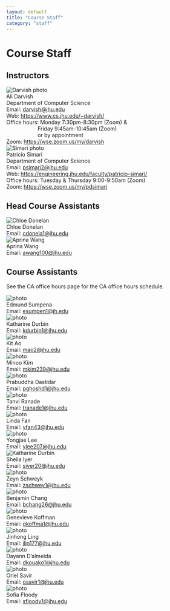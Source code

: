 ```yaml
---
layout: default
title: "Course Staff"
category: "staff"
---
```


# Course Staff

## Instructors

<div class="card_container">

<div class="card">
  <img alt="Darvish photo" src="{{site.baseurl}}/img/staffpix/darvish.jpg">
  <div class="details">
   <span class="name_and_role">Ali Darvish</span><br>
   Department of Computer Science<br>
   Email: <a href="mailto:darvish@jhu.edu">darvish@jhu.edu</a><br>
   Web: <a class="external" target="_blank" href="https://www.cs.jhu.edu/~darvish/">https://www.cs.jhu.edu/~darvish/</a><br>
   Office hours: Monday 7:30pm-8:30pm (Zoom) & <br> 
   &nbsp;&nbsp;&nbsp;&nbsp;&nbsp;&nbsp;&nbsp;&nbsp;&nbsp;&nbsp;&nbsp;&nbsp;&nbsp;&nbsp;&nbsp;&nbsp;&nbsp;&nbsp;&nbsp;&nbsp;&nbsp;Friday 9:45am-10:45am (Zoom)<br>
   &nbsp;&nbsp;&nbsp;&nbsp;&nbsp;&nbsp;&nbsp;&nbsp;&nbsp;&nbsp;&nbsp;&nbsp;&nbsp;&nbsp;&nbsp;&nbsp;&nbsp;&nbsp;&nbsp;&nbsp;&nbsp;or by appointment<br>
   Zoom: <a class="external" target="_blank" href="https://wse.zoom.us/my/darvish">https://wse.zoom.us/my/darvish</a>
  </div>
</div>

<div class="card">
  <img alt="Simari photo" src="{{site.baseurl}}/img/staffpix/simari.jpg">
  <div class="details">
   <span class="name_and_role">Patricio Simari</span><br>
   Department of Computer Science<br>
   Email: <a href="mailto:psimari2@jhu.edu">psimari2@jhu.edu</a><br>
   Web: <a class="external" target="_blank" href="https://engineering.jhu.edu/faculty/patricio-simari/">https://engineering.jhu.edu/faculty/patricio-simari/</a><br>
   Office hours: Tuesday & Thursday 9:00-9:50am (Zoom)<br>
   Zoom: <a class="external" target="_blank" href="https://wse.zoom.us/my/pdsimari">https://wse.zoom.us/my/pdsimari</a>
  </div>
</div>

</div>

## Head Course Assistants

<!--
<div class="card_container">

<div class="card">
  <img alt="Anika photo" src="{{site.baseurl}}/img/staffpix/anika.jpg">
  <div class="details">
   <span class="name_and_role">Anika Misra</span><br>
   Email: <a href="mailto:amisra7@jhu.edu">amisra7@jhu.edu</a><br>
  </div>
</div>

</div>
-->

<div class="card_container">

<div class="card">
  <img alt="Chloe Donelan" src="{{site.baseurl}}/img/staffpix/chloe.jpg">
  <div class="details">
   <span class="name_and_role">Chloe Donelan</span><br>
   Email: <a href="mailto:cdonela1@jhu.edu">cdonela1@jhu.edu</a><br>
  </div>
</div>

<div class="card">
  <img alt="Aprina Wang" src="{{site.baseurl}}/img/staffpix/aprina.jpg">
  <div class="details">
   <span class="name_and_role">Aprina Wang</span><br>
   Email: <a href="mailto:awang100@jhu.edu">awang100@jhu.edu</a><br>
  </div>
</div>

</div>


## Course Assistants

See the CA office hours page for the CA office hours schedule.


<div class="card_container">

<div class="card">
  <img alt="photo" src="{{site.baseurl}}/img/staffpix/edmund.jpg">
  <div class="details">
   <span class="name_and_role">Edmund Sumpena</span><br>
   Email: <a href="mailto:esumpen1@jh.edu">esumpen1@jh.edu</a><br>
  </div>
</div>

<div class="card">
  <img alt="photo" src="{{site.baseurl}}/img/staffpix/katharine.JPG">
  <div class="details">
   <span class="name_and_role">Katharine Durbin</span><br>
   Email: <a href="mailto:kdurbin1@jhu.edu">kdurbin1@jhu.edu</a><br>
  </div>
</div>

<div class="card">
  <img alt="photo" src="{{site.baseurl}}/img/staffpix/kit.jpg">
  <div class="details">
   <span class="name_and_role">Kit Ao</span><br>
   Email: <a href="mailto:mao2@jhu.edu">mao2@jhu.edu</a><br>
  </div>
</div>


<div class="card">
  <img alt="photo" src="{{site.baseurl}}/img/staffpix/minoo.jpg">
  <div class="details">
   <span class="name_and_role">Minoo Kim</span><br>
   Email: <a href="mailto:mkim239@jhu.edu">mkim239@jhu.edu</a><br>
  </div>
</div>
<div class="card_container">

<div class="card">
  <img alt="photo" src="{{site.baseurl}}/img/staffpix/prab.jpg">
  <div class="details">
   <span class="name_and_role">Prabuddha Dastidar</span><br>
   Email: <a href="mailto:pghoshd1@jhu.edu">pghoshd1@jhu.edu</a><br>
  </div>
</div>

<div class="card">
  <img alt="photo" src="{{site.baseurl}}/img/staffpix/tanvi.jpg">
  <div class="details">
   <span class="name_and_role">Tanvi Ranade</span><br>
   Email: <a href="mailto:tranade1@jhu.edu">tranade1@jhu.edu</a><br>
  </div>
</div>

<div class="card">
  <img alt="photo" src="{{site.baseurl}}/img/staffpix/linda.jpg">
  <div class="details">
   <span class="name_and_role">Linda Fan</span><br>
   Email: <a href="mailto:yfan43@jhu.edu">yfan43@jhu.edu</a><br>
  </div>
</div>

<div class="card">
  <img alt="photo" src="{{site.baseurl}}/img/staffpix/yongjae.jpg">
  <div class="details">
   <span class="name_and_role">Yongjae Lee</span><br>
   Email: <a href="mailto:ylee207@jhu.edu">ylee207@jhu.edu</a><br>
  </div>
</div>

<div class="card">
  <img alt="Katharine Durbin" src="{{site.baseurl}}/img/staffpix/sheila.JPG">
  <div class="details">
   <span class="name_and_role">Sheila Iyer</span><br>
   Email: <a href="mailto:siyer20@jhu.edu">siyer20@jhu.edu</a><br>
  </div>
</div>

<div class="card">
  <img alt="photo" src="{{site.baseurl}}/img/staffpix/zeyn.png">
  <div class="details">
   <span class="name_and_role">Zeyn Schweyk</span><br>
   Email: <a href="mailto:zschwey1@jhu.edu">zschwey1@jhu.edu</a><br>
  </div>
</div>

<div class="card">
  <img alt="photo" src="{{site.baseurl}}/img/staffpix/placeholder.jpg">
  <div class="details">
   <span class="name_and_role">Benjamin Chang</span><br>
   Email: <a href="mailto:bchang26@jhu.edu">bchang26@jhu.edu</a><br>
  </div>
</div>

<div class="card">
  <img alt="photo" src="{{site.baseurl}}/img/staffpix/genevieve.jpg">
  <div class="details">
   <span class="name_and_role">Genevieve Koffman</span><br>
   Email: <a href="mailto:gkoffma1@jhu.edu">gkoffma1@jhu.edu</a><br>
  </div>
</div>

<div class="card">
  <img alt="photo" src="{{site.baseurl}}/img/staffpix/jinhong.JPG">
  <div class="details">
   <span class="name_and_role">Jinhong Ling</span><br>
   Email: <a href="mailto:jlin177@jhu.edu">jlin177@jhu.edu</a><br>
  </div>
</div>

<div class="card">
  <img alt="photo" src="{{site.baseurl}}/img/staffpix/dayann.jpg">
  <div class="details">
   <span class="name_and_role">Dayann D’almeida</span><br>
   Email: <a href="mailto:dkouako1@jhu.edu">dkouako1@jhu.edu</a><br>
  </div>
</div>

</div>

<div class="card_container">

<div class="card">
  <img alt="photo" src="{{site.baseurl}}/img/staffpix/placeholder.jpg">
  <div class="details">
   <span class="name_and_role">Oriel Savir</span><br>
   Email: <a href="mailto:osavir1@jhu.edu">osavir1@jhu.edu</a><br>
  </div>
</div>

</div>

<div class="card">
  <img alt="photo" src="{{site.baseurl}}/img/staffpix/sofia.PNG">
  <div class="details">
   <span class="name_and_role">Sofia Floody</span><br>
   Email: <a href="mailto:sfloody1@jhu.edu">sfloody1@jhu.edu</a><br>
  </div>
</div>

</div>


